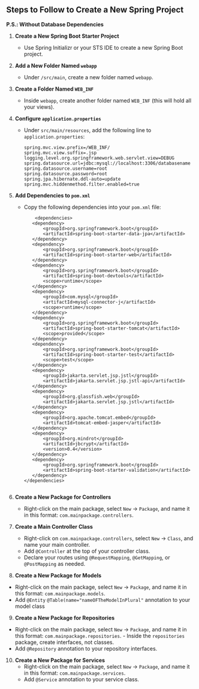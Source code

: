 ## Steps to Follow to Create a New Spring Project
**P.S.: Without Database Dependencies**

1. **Create a New Spring Boot Starter Project**
   - Use Spring Initializr or your STS IDE to create a new Spring Boot project.

2. **Add a New Folder Named `webapp`**
   - Under `/src/main`, create a new folder named `webapp`.

3. **Create a Folder Named `WEB_INF`**
   - Inside `webapp`, create another folder named `WEB_INF` (this will hold all your views).

4. **Configure `application.properties`**
   - Under `src/main/resources`, add the following line to `application.properties`:
     ```properties
     spring.mvc.view.prefix=/WEB_INF/
     spring.mvc.view.suffix=.jsp
     logging.level.org.springframework.web.servlet.view=DEBUG
     spring.datasource.url=jdbc:mysql://localhost:3306/databasename
     spring.datasource.username=root
     spring.datasource.password=root
     spring.jpa.hibernate.ddl-auto=update
     spring.mvc.hiddenmethod.filter.enabled=true
     ```

5. **Add Dependencies to `pom.xml`**
   - Copy the following dependencies into your `pom.xml` file:
     ```
         <dependencies>
        <dependency>
            <groupId>org.springframework.boot</groupId>
            <artifactId>spring-boot-starter-data-jpa</artifactId>
        </dependency>
        <dependency>
            <groupId>org.springframework.boot</groupId>
            <artifactId>spring-boot-starter-web</artifactId>
        </dependency>
        <dependency>
            <groupId>org.springframework.boot</groupId>
            <artifactId>spring-boot-devtools</artifactId>
            <scope>runtime</scope>
        </dependency>
        <dependency>
            <groupId>com.mysql</groupId>
            <artifactId>mysql-connector-j</artifactId>
            <scope>runtime</scope>
        </dependency>
        <dependency>
            <groupId>org.springframework.boot</groupId>
            <artifactId>spring-boot-starter-tomcat</artifactId>
            <scope>provided</scope>
        </dependency>
        <dependency>
            <groupId>org.springframework.boot</groupId>
            <artifactId>spring-boot-starter-test</artifactId>
            <scope>test</scope>
        </dependency>
        <dependency>
            <groupId>jakarta.servlet.jsp.jstl</groupId>
            <artifactId>jakarta.servlet.jsp.jstl-api</artifactId>
        </dependency>
        <dependency>
            <groupId>org.glassfish.web</groupId>
            <artifactId>jakarta.servlet.jsp.jstl</artifactId>
        </dependency>
        <dependency>
            <groupId>org.apache.tomcat.embed</groupId>
            <artifactId>tomcat-embed-jasper</artifactId>
        </dependency>
        <dependency>
            <groupId>org.mindrot</groupId>
            <artifactId>jbcrypt</artifactId>
            <version>0.4</version>
        </dependency>
        <dependency>
            <groupId>org.springframework.boot</groupId>
            <artifactId>spring-boot-starter-validation</artifactId>
        </dependency>
     </dependencies>
    
     ```

6. **Create a New Package for Controllers**
   - Right-click on the main package, select `New` -> `Package`, and name it in this format: `com.mainpackage.controllers`.

7. **Create a Main Controller Class**
   - Right-click on `com.mainpackage.controllers`, select `New` -> `Class`, and name your main controller.
   - Add `@Controller` at the top of your controller class.
   - Declare your routes using `@RequestMapping`, `@GetMapping`, or `@PostMapping` as needed.

8. **Create a New Package for Models**
  - Right-click on the main package, select `New` -> `Package`, and name it in this format: `com.mainpackage.models`.
  -  Add `@Entity` `@Table(name="nameOFTheModelInPlural"`  annotation to your model class
9. **Create a New Package for Repositories**
  - Right-click on the main package, select `New` -> `Package`, and name it in this format: `com.mainpackage.repositories`. - Inside the `repositories` package, create interfaces, not classes.
  -  Add `@Repository` annotation to your repository interfaces.
10. **Create a New Package for Services**
    - Right-click on the main package, select `New` -> `Package`, and name it in this format: `com.mainpackage.services`.
    - Add `@Service` annotation to your service class.
   

